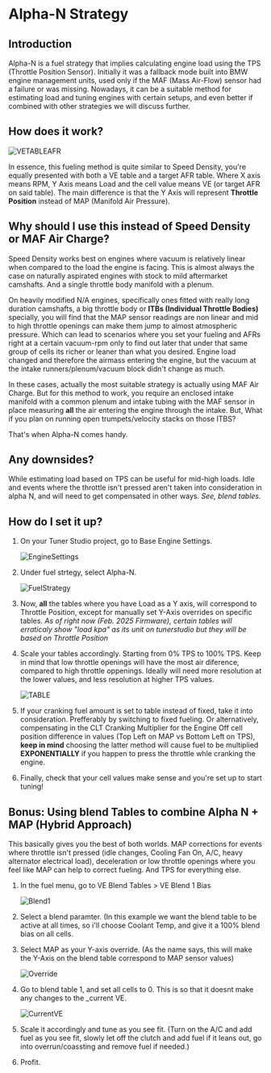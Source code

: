 
# Alpha-N Strategy

## Introduction

Alpha-N is a fuel strategy that implies calculating engine load using the TPS (Throttle Position Sensor). Initially it was a fallback mode built into BMW engine management units, used only if the MAF (Mass Air-Flow) sensor had a failure or was missing. Nowadays, it can be a suitable method for estimating load and tuning engines with certain setups, and even better if combined with other strategies we will discuss further.

## How does it work?

![VETABLEAFR](https://github.com/user-attachments/assets/a14d036c-af46-45d7-bb8d-dfef62e3c413)

In essence, this fueling method is quite similar to Speed Density, you're equally presented with both a VE table and a target AFR table. Where X axis means RPM, Y Axis means Load and the cell value means VE (or target AFR on said table). The main difference is that the Y Axis will represent **Throttle Position** instead of MAP (Manifold Air Pressure). 

## Why should I use this instead of Speed Density or MAF Air Charge?

Speed Density works best on engines where vacuum is relatively linear when compared to the load the engine is facing. This is almost always the case on naturally aspirated engines with stock to mild aftermarket camshafts. And a single throttle body manifold with a plenum.

On heavily modified N/A engines, specifically ones fitted with really long duration camshafts, a big throttle body or **ITBs (Individual Throttle Bodies)** specially, you will find that the MAP sensor readings are non linear and mid to high throttle openings can make them jump to almost atmospheric pressure. Which can lead to scenarios where you set your fueling and AFRs right at a certain vacuum-rpm only to find out later that under that same group of cells its richer or leaner than what you desired. Engine load changed and therefore the airmass entering the engine, but the vacuum at the intake runners/plenum/vacuum block didn't change as much. 

In these cases, actually the most suitable strategy is actually using MAF Air Charge. But for this method to work, you require an enclosed intake manifold with a common plenum and intake tubing with the MAF sensor in  place measuring **all** the air entering the engine through the intake. But, What if you plan on running open trumpets/velocity stacks on those ITBS? 

That's when Alpha-N comes handy.

## Any downsides? 

While estimating load based on TPS can be useful for mid-high loads. Idle and events where the throttle isn't pressed aren't taken into consideration in alpha N, and will need to get compensated in other ways. _See, blend tables._

## How do I set it up?

  1. On your Tuner Studio project, go to Base Engine Settings.
  
     ![EngineSettings](https://github.com/user-attachments/assets/41982508-bbba-425e-9859-8296f233548d)
  
  2. Under fuel strtegy, select Alpha-N.
  
     ![FuelStrategy](https://github.com/user-attachments/assets/74ed753a-b30a-4c06-9eae-bf31c02066d1)

  3. Now, **all** the tables where you have Load as a Y axis, will correspond to Throttle Position, except for manually set Y-Axis overrides on specific tables.
    _As of right now (Feb. 2025 Firmware), certain tables will erraticaly show "load kpa" as its unit on tunerstudio but they will be based on Throttle Position_ 
  4. Scale your tables accordingly. Starting from 0% TPS to 100% TPS. Keep in mind that low throttle openings will have the most air diference, compared to high throttle oppenings. Ideally will need more resolution at the lower values, and less resolution at higher TPS values.
    
     ![TABLE](https://github.com/user-attachments/assets/4d28635c-2260-4d19-9c76-047d39633044)

  5. If your cranking fuel amount is set to table instead of fixed, take it into consideration. Prefferably by switching to fixed fueling.  Or alternatively, compensating in the CLT Cranking Multiplier for the Engine Off cell position difference in values (Top Left on MAP vs Bottom Left on TPS), **keep in mind** choosing the latter method will cause fuel to be multiplied **EXPONENTIALLY** if you happen to press the throttle whle cranking the engine.
  6. Finally, check that your cell values make sense and you're set up to start tuning!

## Bonus: Using blend Tables to combine Alpha N + MAP (Hybrid Approach)

This basically gives you the best of both worlds. MAP corrections for events where throttle isn't pressed (idle changes, Cooling Fan On, A/C, heavy alternator electrical load), deceleration  or  low throttle openings where you feel like MAP can help to correct fueling. And TPS for everything else. 

1. In the fuel menu, go to VE Blend Tables > VE Blend 1 Bias

   ![Blend1](https://github.com/user-attachments/assets/2e4e687c-6e0b-4b5a-8851-7993946f919d)

2. Select a blend paramter. (In this example we want the blend table to be active at all times, so i'll choose Coolant Temp, and give it a 100% blend bias on all cells.
3. Select MAP as your Y-axis override. (As the name says, this will make the Y-Axis on the blend table correspond to MAP sensor values)
  
   ![Override](https://github.com/user-attachments/assets/03ff4dd6-408f-4c43-98d7-5290da0ccc7c)
   
4. Go to blend table 1, and set all cells to 0. This is so that it doesnt make any changes to the _current VE. 
   
    ![CurrentVE](https://github.com/user-attachments/assets/184191bb-f54b-4394-b8e5-a8e79e0b90b8)
    
5. Scale it accordingly and tune as you see fit. (Turn on the A/C and add fuel as you see fit, slowly let off the clutch and add fuel if it leans out, go into overrun/coassting and remove fuel if needed.)
6. Profit.
